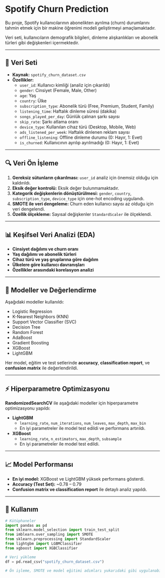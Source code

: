 # Spotify Churn Prediction

Bu proje, Spotify kullanıcılarının abonelikten ayrılma (churn) durumlarını tahmin etmek için bir makine öğrenimi modeli geliştirmeyi amaçlamaktadır.  

Veri seti, kullanıcıların demografik bilgileri, dinleme alışkanlıkları ve abonelik türleri gibi değişkenleri içermektedir.

---

## 📁 Veri Seti

- **Kaynak:** `spotify_churn_dataset.csv`  
- **Özellikler:**
  - `user_id`: Kullanıcı kimliği (analiz için çıkarıldı)
  - `gender`: Cinsiyet (Female, Male, Other)
  - `age`: Yaş
  - `country`: Ülke
  - `subscription_type`: Abonelik türü (Free, Premium, Student, Family)
  - `listening_time`: Haftalık dinleme süresi (dakika)
  - `songs_played_per_day`: Günlük çalınan şarkı sayısı
  - `skip_rate`: Şarkı atlama oranı
  - `device_type`: Kullanılan cihaz türü (Desktop, Mobile, Web)
  - `ads_listened_per_week`: Haftalık dinlenen reklam sayısı
  - `offline_listening`: Offline dinleme durumu (0: Hayır, 1: Evet)
  - `is_churned`: Kullanıcının ayrılıp ayrılmadığı (0: Hayır, 1: Evet)

---

## 🔍 Veri Ön İşleme

1. **Gereksiz sütunların çıkarılması:** `user_id` analiz için önemsiz olduğu için kaldırıldı.
2. **Eksik değer kontrolü:** Eksik değer bulunmamaktadır.
3. **Kategorik değişkenlerin dönüştürülmesi:** `gender`, `country`, `subscription_type`, `device_type` için one-hot encoding uygulandı.
4. **SMOTE ile veri dengeleme:** Churn eden kullanıcı sayısı az olduğu için veri dengelendi.
5. **Özellik ölçekleme:** Sayısal değişkenler `StandardScaler` ile ölçeklendi.

---

## 📊 Keşifsel Veri Analizi (EDA)

- **Cinsiyet dağılımı ve churn oranı**
- **Yaş dağılımı ve abonelik türleri**
- **Cihaz türü ve yaş gruplarına göre dağılım**
- **Ülkelere göre kullanıcı davranışları**
- **Özellikler arasındaki korelasyon analizi**

---

## 🧠 Modeller ve Değerlendirme

Aşağıdaki modeller kullanıldı:

- Logistic Regression
- K-Nearest Neighbors (KNN)
- Support Vector Classifier (SVC)
- Decision Tree
- Random Forest
- AdaBoost
- Gradient Boosting
- XGBoost
- LightGBM

Her model, eğitim ve test setlerinde **accuracy**, **classification report**, ve **confusion matrix** ile değerlendirildi.

---

## ⚡ Hiperparametre Optimizasyonu

**RandomizedSearchCV** ile aşağıdaki modeller için hiperparametre optimizasyonu yapıldı:

- **LightGBM**
  - `learning_rate`, `num_iterations`, `num_leaves`, `max_depth`, `max_bin`
  - En iyi parametreler ile model test edildi ve performans artırıldı.
- **XGBoost**
  - `learning_rate`, `n_estimators`, `max_depth`, `subsample`
  - En iyi parametreler ile model test edildi.

---

## 📈 Model Performansı

- **En iyi model:** XGBoost ve LightGBM yüksek performans gösterdi.
- **Accuracy (Test Set):** ~0.78 – 0.79
- **Confusion matrix ve classification report** ile detaylı analiz yapıldı.

---

## 🔧 Kullanım

```python
# Kütüphaneler
import pandas as pd
from sklearn.model_selection import train_test_split
from imblearn.over_sampling import SMOTE
from sklearn.preprocessing import StandardScaler
from lightgbm import LGBMClassifier
from xgboost import XGBClassifier

# Veri yükleme
df = pd.read_csv("spotify_churn_dataset.csv")

# Ön işleme, SMOTE ve model eğitimi adımları yukarıdaki gibi uygulanabilir
